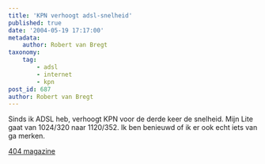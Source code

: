 ```yaml
---
title: 'KPN verhoogt adsl-snelheid'
published: true
date: '2004-05-19 17:17:00'
metadata:
    author: Robert van Bregt
taxonomy:
    tag:
        - adsl
        - internet
        - kpn
post_id: 687
author: Robert van Bregt
---
```


Sinds ik ADSL heb, verhoogt KPN voor de derde keer de snelheid. Mijn Lite gaat van 1024/320 naar 1120/352. Ik ben benieuwd of ik er ook echt iets van ga merken.

[404 magazine](http://www4.hccnet.nl/404/redirect_nieuws.cfm?id=10292)